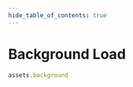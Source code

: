 ```yaml
---
hide_table_of_contents: true
---
```


# Background Load

```js playground
assets.background
```